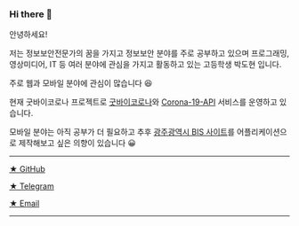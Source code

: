 ### Hi there 👋

안녕하세요!

저는 정보보안전문가의 꿈을 가지고 정보보안 분야를 주로 공부하고 있으며 프로그래밍, 영상미디어, IT 등 여러 분야에 관심을 가지고 활동하고 있는 고등학생 박도현 입니다.



주로 웹과 모바일 분야에 관심이 많습니다 😆

현재 굿바이코로나 프로젝트로 [굿바이코로나](https://corona-19.kr)와 [Corona-19-API](https://api.corona-19.kr) 서비스를 운영하고 있습니다.

모바일 분야는 아직 공부가 더 필요하고 추후 [광주광역시 BIS 사이트](https://maskmask.net/app/gwtb)를 어플리케이션으로 제작해보고 싶은 의향이 있습니다 😀

---

[★ GitHub](https://github.com/dhlife09) 

[★ Telegram](https://t.me/dhlife09)

[★ Email](mailto:dhlife09@gmail.com)

---

<!--
**dhlife09/dhlife09** is a ✨ _special_ ✨ repository because its `README.md` (this file) appears on your GitHub profile.

Here are some ideas to get you started:

- 🔭 I’m currently working on ...
- 🌱 I’m currently learning ...
- 👯 I’m looking to collaborate on ...
- 🤔 I’m looking for help with ...
- 💬 Ask me about ...
- 📫 How to reach me: ...
- 😄 Pronouns: ...
- ⚡ Fun fact: ...
-->
